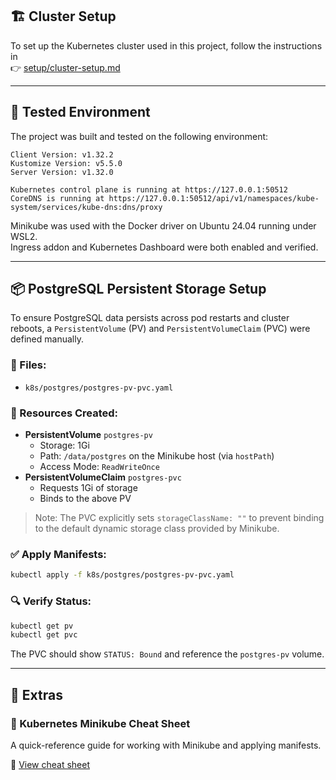 ## 🏗️ Cluster Setup  
To set up the Kubernetes cluster used in this project, follow the instructions in  
👉 [setup/cluster-setup.md](setup/cluster-setup.md)

---

## 🧪 Tested Environment  
The project was built and tested on the following environment:

```
Client Version: v1.32.2  
Kustomize Version: v5.5.0  
Server Version: v1.32.0  

Kubernetes control plane is running at https://127.0.0.1:50512  
CoreDNS is running at https://127.0.0.1:50512/api/v1/namespaces/kube-system/services/kube-dns:dns/proxy
```

Minikube was used with the Docker driver on Ubuntu 24.04 running under WSL2.  
Ingress addon and Kubernetes Dashboard were both enabled and verified.

---

## 📦 PostgreSQL Persistent Storage Setup  
To ensure PostgreSQL data persists across pod restarts and cluster reboots, a `PersistentVolume` (PV) and `PersistentVolumeClaim` (PVC) were defined manually.

### 📁 Files:  
- `k8s/postgres/postgres-pv-pvc.yaml`

### 🧱 Resources Created:  
- **PersistentVolume** `postgres-pv`  
  - Storage: 1Gi  
  - Path: `/data/postgres` on the Minikube host (via `hostPath`)  
  - Access Mode: `ReadWriteOnce`  
- **PersistentVolumeClaim** `postgres-pvc`  
  - Requests 1Gi of storage  
  - Binds to the above PV

> Note: The PVC explicitly sets `storageClassName: ""` to prevent binding to the default dynamic storage class provided by Minikube.

### ✅ Apply Manifests:  
```bash
kubectl apply -f k8s/postgres/postgres-pv-pvc.yaml
```

### 🔍 Verify Status:  
```bash
kubectl get pv
kubectl get pvc
```

The PVC should show `STATUS: Bound` and reference the `postgres-pv` volume.

---

## 🧾 Extras  
### 🔹 Kubernetes Minikube Cheat Sheet  
A quick-reference guide for working with Minikube and applying manifests.

📄 [View cheat sheet](notes/k8s-minikube-cheatsheet.md)
